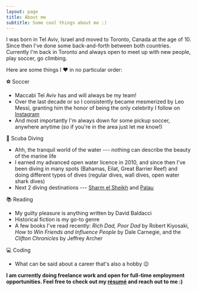 ```yaml
---
layout: page
title: About me
subtitle: Some cool things about me :)
---
```


I was born in Tel Aviv, Israel and moved to Toronto, Canada at the age of 10. Since then I've done some back-and-forth between both countries. Currently I'm back in Toronto and always open to meet up with new people, play soccer, go climbing.


Here are some things I ♥ in no particular order:


⚽ Soccer
* Maccabi Tel Aviv has and will always be my team!
* Over the last decade or so I consistently became mesmerized by Leo Messi, granting him the honor of being the only celebrity I follow on [Instagram](https://www.instagram.com/benattali/)
* And most importantly I'm always down for some pickup soccer, anywhere anytime (so if you're in the area just let me know!)
  
  
🤿 Scuba Diving
* Ahh, the tranquil world of the water --- nothing can describe the beauty of the marine life
* I earned my advanced open water licence in 2010, and since then I've been diving in many spots (Bahamas, Eilat, Great Barrier Reef) and doing different types of dives (regular dives, wall dives, open water shark dives)
* Next 2 diving destinations --- [Sharm el Sheikh](https://www.google.com/maps/place/Sharm+El-Sheikh,+Qesm+Sharm+Ash+Sheikh,+South+Sinai+Governorate,+Egypt/@27.946844,34.2787126,12z/data=!3m1!4b1!4m5!3m4!1s0x14533bca3624d2e3:0xdd987e9c1945fd9c!8m2!3d27.9654198!4d34.3617769) and [Palau](https://www.google.com/maps/place/Palau/@5.4403639,130.7994425,7z/data=!3m1!4b1!4m5!3m4!1s0x328445b4a2af0399:0x12ed1edd39a1ebbb!8m2!3d7.51498!4d134.58252)
  
  
📚 Reading
* My guilty pleasure is anything written by David Baldacci
* Historical fiction is my go-to genre
* A few books I've read recently: <em>Rich Dad, Poor Dad</em> by Robert Kiyosaki, <em>How to Win Friends and Influence People</em> by Dale Carnegie, and the <em>Clifton Chronicles</em> by Jeffrey Archer
  
  
💻 Coding
* What can be said about a career that's also a hobby 😉

**I am currently doing freelance work and open for full-time employment opportunities. Feel free to check out my [résumé](https://benattali.github.io/resume) and reach out to me :)**
